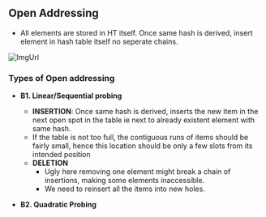 ## Open Addressing  
  - All elements are stored in HT itself. Once same hash is derived, insert element in hash table itself no seperate chains.

![ImgUrl](https://i.ibb.co/b7Qnkh2/oa.png)

### Types of Open addressing
- **B1. Linear/Sequential probing**
  - **INSERTION**: Once same hash is derived, inserts the new item in the next open spot in the table ie next to already existent element with same hash.
  - If the table is not too full, the contiguous runs of items should be fairly small, hence this location should be only a few slots from its intended position
  - **DELETION** 
    - Ugly here removing one element might break a chain of insertions, making some elements inaccessible. 
    - We need to reinsert all the items into new holes.
  
- **B2. Quadratic Probing**
